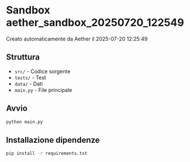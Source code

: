 # Sandbox aether_sandbox_20250720_122549

Creato automaticamente da Aether il 2025-07-20 12:25:49

## Struttura
- `src/` - Codice sorgente
- `tests/` - Test
- `data/` - Dati
- `main.py` - File principale

## Avvio
```bash
python main.py
```

## Installazione dipendenze
```bash
pip install -r requirements.txt
```
